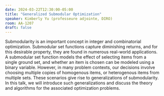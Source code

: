 ```yaml
---
date: 2024-03-22T12:30:00-05:00
title: "Generalized Submodular Optimization"
speaker: Kimberly Yu (professeure adjointe, DIRO)
room: AA-1207
draft: false
---
```


Submodularity is an important concept in integer and combinatorial optimization. Submodular set functions capture diminishing returns, and for this desirable property, they are found in numerous real-world applications. A submodular set function models the effect of selecting items from a single ground set, and whether an item is chosen can be modeled using a binary variable. However, in many problem contexts, our decisions involve choosing multiple copies of homogenous items, or heterogenous items from multiple sets. These scenarios give rise to generalizations of submodularity. In this talk, we will introduce such generalizations and discuss the theory and algorithms for the associated optimization problems.

<!--more-->
